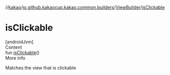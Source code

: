 //[kakao](../../../index.md)/[io.github.kakaocup.kakao.common.builders](../index.md)/[ViewBuilder](index.md)/[isClickable](is-clickable.md)



# isClickable  
[androidJvm]  
Content  
fun [isClickable](is-clickable.md)()  
More info  


Matches the view that is clickable

  




